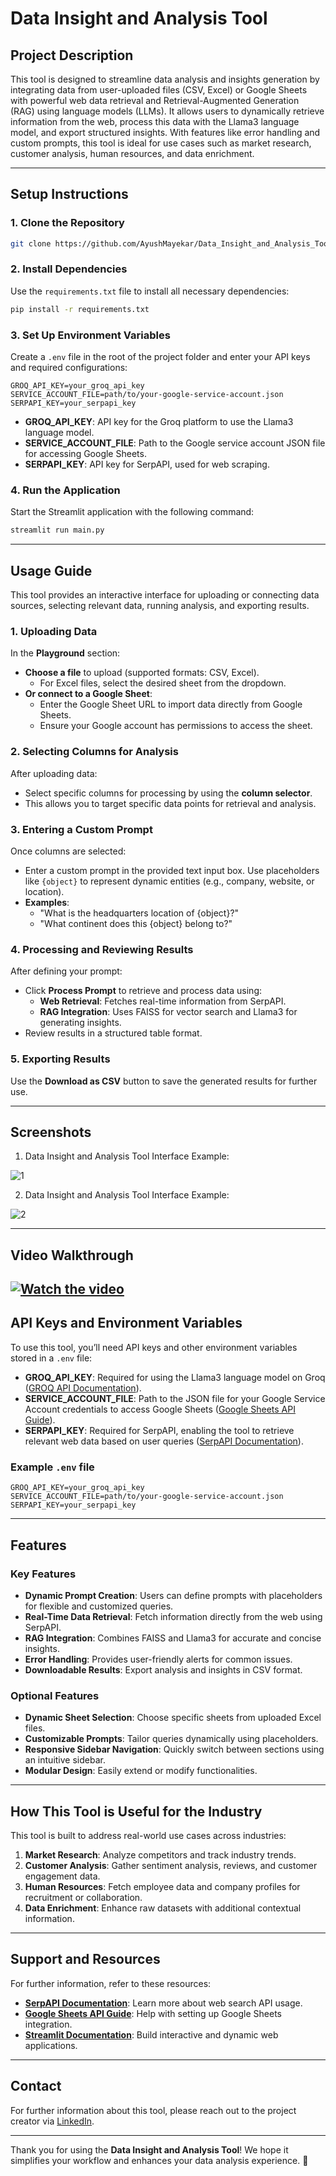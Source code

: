 # Data Insight and Analysis Tool

## Project Description

This tool is designed to streamline data analysis and insights generation by integrating data from user-uploaded files (CSV, Excel) or Google Sheets with powerful web data retrieval and Retrieval-Augmented Generation (RAG) using language models (LLMs). It allows users to dynamically retrieve information from the web, process this data with the Llama3 language model, and export structured insights. With features like error handling and custom prompts, this tool is ideal for use cases such as market research, customer analysis, human resources, and data enrichment.

---

## Setup Instructions

### 1. Clone the Repository

```bash
git clone https://github.com/AyushMayekar/Data_Insight_and_Analysis_Tool
```

### 2. Install Dependencies

Use the `requirements.txt` file to install all necessary dependencies:
```bash
pip install -r requirements.txt
```

### 3. Set Up Environment Variables

Create a `.env` file in the root of the project folder and enter your API keys and required configurations:
```plaintext
GROQ_API_KEY=your_groq_api_key
SERVICE_ACCOUNT_FILE=path/to/your-google-service-account.json
SERPAPI_KEY=your_serpapi_key
```

- **GROQ_API_KEY**: API key for the Groq platform to use the Llama3 language model.
- **SERVICE_ACCOUNT_FILE**: Path to the Google service account JSON file for accessing Google Sheets.
- **SERPAPI_KEY**: API key for SerpAPI, used for web scraping.

### 4. Run the Application

Start the Streamlit application with the following command:
```bash
streamlit run main.py
```

---

## Usage Guide

This tool provides an interactive interface for uploading or connecting data sources, selecting relevant data, running analysis, and exporting results.

### 1. Uploading Data

In the **Playground** section:
- **Choose a file** to upload (supported formats: CSV, Excel).
  - For Excel files, select the desired sheet from the dropdown.
- **Or connect to a Google Sheet**:
  - Enter the Google Sheet URL to import data directly from Google Sheets.
  - Ensure your Google account has permissions to access the sheet.

### 2. Selecting Columns for Analysis

After uploading data:
- Select specific columns for processing by using the **column selector**.
- This allows you to target specific data points for retrieval and analysis.

### 3. Entering a Custom Prompt

Once columns are selected:
- Enter a custom prompt in the provided text input box. Use placeholders like `{object}` to represent dynamic entities (e.g., company, website, or location).
- **Examples**:
  - "What is the headquarters location of {object}?"
  - "What continent does this {object} belong to?"

### 4. Processing and Reviewing Results

After defining your prompt:
- Click **Process Prompt** to retrieve and process data using:
  - **Web Retrieval**: Fetches real-time information from SerpAPI.
  - **RAG Integration**: Uses FAISS for vector search and Llama3 for generating insights.
- Review results in a structured table format.

### 5. Exporting Results

Use the **Download as CSV** button to save the generated results for further use.

---

## Screenshots

1. Data Insight and Analysis Tool Interface Example:

![1](https://github.com/AyushMayekar/Breakout/blob/main/playground_ss.png)

2. Data Insight and Analysis Tool Interface Example:

![2](https://github.com/AyushMayekar/Breakout/blob/main/Guide_ss.png)

---

## Video Walkthrough

[![Watch the video](https://img.youtube.com/vi/vBYs6UqH4R4/maxresdefault.jpg)](https://youtu.be/vBYs6UqH4R4)
---

## API Keys and Environment Variables

To use this tool, you’ll need API keys and other environment variables stored in a `.env` file:

- **GROQ_API_KEY**: Required for using the Llama3 language model on Groq ([GROQ API Documentation](https://console.groq.com/keys)).
- **SERVICE_ACCOUNT_FILE**: Path to the JSON file for your Google Service Account credentials to access Google Sheets ([Google Sheets API Guide](https://developers.google.com/sheets/api/guides/concepts)).
- **SERPAPI_KEY**: Required for SerpAPI, enabling the tool to retrieve relevant web data based on user queries ([SerpAPI Documentation](https://serpapi.com/)).

### Example `.env` file
```plaintext
GROQ_API_KEY=your_groq_api_key
SERVICE_ACCOUNT_FILE=path/to/your-google-service-account.json
SERPAPI_KEY=your_serpapi_key
```

---

## Features

### Key Features
- **Dynamic Prompt Creation**: Users can define prompts with placeholders for flexible and customized queries.
- **Real-Time Data Retrieval**: Fetch information directly from the web using SerpAPI.
- **RAG Integration**: Combines FAISS and Llama3 for accurate and concise insights.
- **Error Handling**: Provides user-friendly alerts for common issues.
- **Downloadable Results**: Export analysis and insights in CSV format.

### Optional Features
- **Dynamic Sheet Selection**: Choose specific sheets from uploaded Excel files.
- **Customizable Prompts**: Tailor queries dynamically using placeholders.
- **Responsive Sidebar Navigation**: Quickly switch between sections using an intuitive sidebar.
- **Modular Design**: Easily extend or modify functionalities.

---

## How This Tool is Useful for the Industry

This tool is built to address real-world use cases across industries:

1. **Market Research**: Analyze competitors and track industry trends.
2. **Customer Analysis**: Gather sentiment analysis, reviews, and customer engagement data.
3. **Human Resources**: Fetch employee data and company profiles for recruitment or collaboration.
4. **Data Enrichment**: Enhance raw datasets with additional contextual information.

---

## Support and Resources

For further information, refer to these resources:
- **[SerpAPI Documentation](https://serpapi.com/)**: Learn more about web search API usage.
- **[Google Sheets API Guide](https://developers.google.com/sheets/api/guides/concepts)**: Help with setting up Google Sheets integration.
- **[Streamlit Documentation](https://docs.streamlit.io/)**: Build interactive and dynamic web applications.

---

## Contact

For further information about this tool, please reach out to the project creator via [LinkedIn](https://www.linkedin.com/in/ayush-mayekar-b9b883284).

---

Thank you for using the **Data Insight and Analysis Tool**! We hope it simplifies your workflow and enhances your data analysis experience. 🎉
